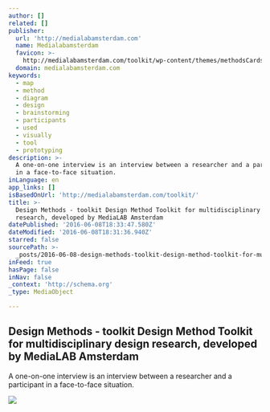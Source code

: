 ```yaml
---
author: []
related: []
publisher:
  url: 'http://medialabamsterdam.com'
  name: Medialabamsterdam
  favicon: >-
    http://medialabamsterdam.com/toolkit/wp-content/themes/methodsCardsTheme/favicon.png
  domain: medialabamsterdam.com
keywords:
  - map
  - method
  - diagram
  - design
  - brainstorming
  - participants
  - used
  - visually
  - tool
  - prototyping
description: >-
  A one-on-one interview is an interview between a researcher and a participant
  in a face-to-face situation.
inLanguage: en
app_links: []
isBasedOnUrl: 'http://medialabamsterdam.com/toolkit/'
title: >-
  Design Methods - toolkit Design Method Toolkit for multidisciplinary design
  research, developed by MediaLAB Amsterdam
datePublished: '2016-06-08T18:33:47.580Z'
dateModified: '2016-06-08T18:31:36.940Z'
starred: false
sourcePath: >-
  _posts/2016-06-08-design-methods-toolkit-design-method-toolkit-for-multidisc.md
inFeed: true
hasPage: false
inNav: false
_context: 'http://schema.org'
_type: MediaObject

---
```

<article style=""><h1>Design Methods - toolkit Design Method Toolkit for multidisciplinary design research, developed by MediaLAB Amsterdam</h1><p>A one-on-one interview is an interview between a researcher and a participant in a face-to-face situation.</p><img src="http://medialabamsterdam.com/toolkit/wp-content/themes/methodsCardsTheme/library/images/mobile-dots.png" /></article>